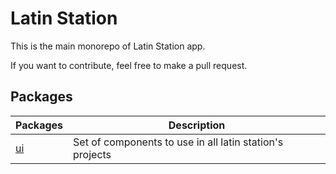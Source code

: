 # Latin Station

This is the main monorepo of Latin Station app.

If you want to contribute, feel free to make a pull request.

## Packages

| Packages           | Description                                              |
| ------------------ | -------------------------------------------------------- |
| [ui](/packages/ui) | Set of components to use in all latin station's projects |
